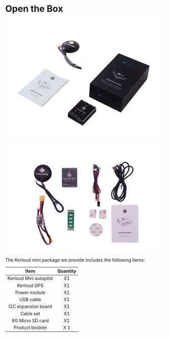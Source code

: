 # Open the Box

<p align="center">
<img src ="../images/Kerloudmini_resized.jpg"/>
</p>

<p align="center">
<img src ="../images/kerloud_pkgview.jpg"/>
</p>

The Kerloud mini package we provide includes the following items:

| Item | Quantity |
| :--: | :--: |
| Kerloud Mini autopilot | X1 |
| Kerloud GPS | X1 |
| Power module | X1 |
| USB cable | X1|
| I2C expansion board | X1 |
| Cable set | X1 |
| 8G Micro SD card |X1|
| Product booklet |X 1|


